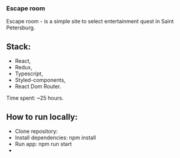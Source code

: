 ### Escape room

Escape room - is a simple site to select entertainment quest in Saint Petersburg.

## Stack:
- React,
- Redux,
- Typescript,
- Styled-components,
- React Dom Router.

Time spent: ~25 hours.

## How to run locally:

- Clone repository:
- Install dependencies:
  npm install
- Run app:
  npm run start
-
